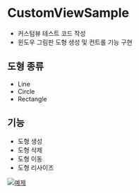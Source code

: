 # CustomViewSample
- 커스텀뷰 테스트 코드 작성
- 윈도우 그림판 도형 생성 및 컨트롤 기능 구현

## 도형 종류
- Line
- Circle
- Rectangle

## 기능
- 도형 생성
- 도형 삭제
- 도형 이동
- 도형 리사이즈

[![예제](http://img.youtube.com/vi/DIEYQPqM59k/2.jpg)](https://youtu.be/DIEYQPqM59k?t=0s) 
